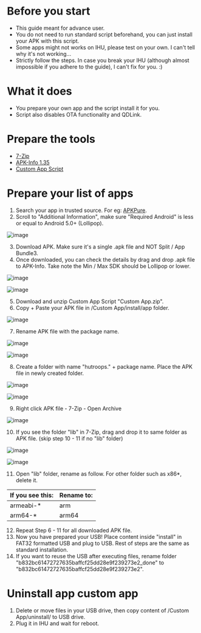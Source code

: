 # Before you start
- This guide meant for advance user.
- You do not need to run standard script beforehand, you can just install your APK with this script. 
- Some apps might not works on IHU, please test on your own. I can't tell why it's not working...
- Strictly follow the steps. In case you break your IHU (although almost impossible if you adhere to the guide), I can't fix for you. :)


# What it does
- You prepare your own app and the script install it for you.
- Script also disables OTA functionality and QDLink. 

# Prepare the tools
- [7-Zip](https://www.7-zip.org/)
- [APK-Info 1.35](https://github.com/Enyby/APK-Info/releases/download/1.35/APK-Info-1.35-03.07.2019.zip)
- [Custom App Script](https://drive.google.com/file/d/1yJ_W9X9XQjLes67SkI6Z7iP9fYo7Bms3/view?usp=share_link)


# Prepare your list of apps
1. Search your app in trusted source. For eg: [APKPure](https://m.apkpure.com/).
2. Scroll to "Additional Information", make sure "Required Android" is less or equal to Android 5.0+ (Lollipop).  

![image](https://user-images.githubusercontent.com/17538895/223180936-b6607edf-aa41-4772-ad62-490c2769a96d.png)

3. Download APK. Make sure it's a single .apk file and NOT Split / App Bundle3.
4. Once downloaded, you can check the details by drag and drop .apk file to APK-Info. Take note the Min / Max SDK should be Lollipop or lower.

![image](https://user-images.githubusercontent.com/17538895/223182905-1ddd6a67-56cc-4386-9987-81ccf0602842.png)

![image](https://user-images.githubusercontent.com/17538895/223182951-cbc47790-7b81-49be-80a3-cfe581e886b3.png)

5. Download and unzip Custom App Script "Custom App.zip".
6. Copy + Paste your APK file in /Custom App/install/app folder.

![image](https://user-images.githubusercontent.com/17538895/223184711-a59a8a8e-5f4f-4d83-ab79-9178584c5257.png)

7. Rename APK file with the package name.

![image](https://user-images.githubusercontent.com/17538895/223184967-fbdbfff4-02df-4044-a452-3d7d46413b25.png)

![image](https://user-images.githubusercontent.com/17538895/223185186-1c87b3d6-db2e-4821-a0be-aa3041c71c59.png)

8. Create a folder with name "hutroops." + package name. Place the APK file in newly created folder. 

![image](https://user-images.githubusercontent.com/17538895/223185464-9a03b09a-ed8f-4a83-8ceb-f33f5cbe7e1f.png)

![image](https://user-images.githubusercontent.com/17538895/223185492-4736ee8a-5684-4959-a275-3571a9445904.png)

9. Right click APK file - 7-Zip - Open Archive

![image](https://user-images.githubusercontent.com/17538895/223185603-252626d5-d8e2-415c-965a-c1d605e620e5.png)

10. If you see the folder "lib" in 7-Zip, drag and drop it to same folder as APK file. (skip step 10 - 11 if no "lib" folder)

![image](https://user-images.githubusercontent.com/17538895/223185769-915e0cad-9fec-4975-bb3c-5b3803269749.png)

![image](https://user-images.githubusercontent.com/17538895/223186050-6974e98f-216a-4825-91ab-2e1918aa240e.png)

11. Open "lib" folder, rename as follow. For other folder such as x86*, delete it. 

| If you see this: | Rename to: |
|------------|------------|
| armeabi-*  | arm        |
| arm64-*    | arm64      |

12. Repeat Step 6 - 11 for all downloaded APK file.
13. Now you have prepared your USB! Place content inside "install" in FAT32 formatted USB and plug to USB. Rest of steps are the same as standard installation.
14. If you want to reuse the USB after executing files, rename folder "b832bc61472727635baffcf25dd28e9f239273e2_done" to "b832bc61472727635baffcf25dd28e9f239273e2". 

# Uninstall app custom app

1. Delete or move files in your USB drive, then copy content of /Custom App/uninstall/ to USB drive.
2. Plug it in IHU and wait for reboot. 



